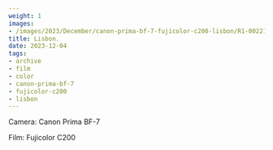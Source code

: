 ```yaml
---
weight: 1
images:
- /images/2023/December/canon-prima-bf-7-fujicolor-c200-lisbon/R1-00221-013A.JPG
title: Lisbon.
date: 2023-12-04
tags:
- archive
- film
- color
- canon-prima-bf-7
- fujicolor-c200
- lisbon
---
```


Camera: Canon Prima BF-7

Film: Fujicolor C200

